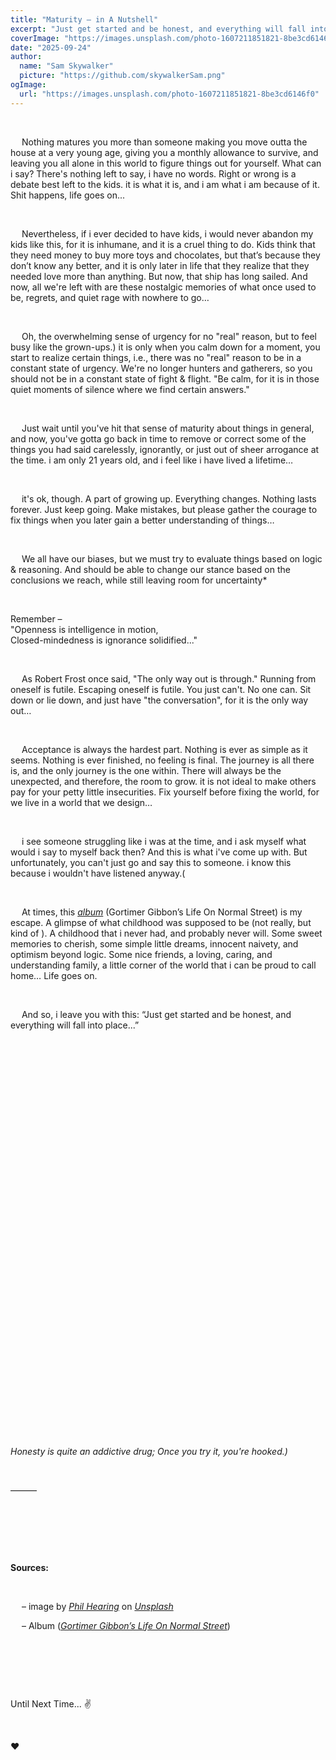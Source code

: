 ```yaml
---
title: "Maturity – in A Nutshell"
excerpt: "Just get started and be honest, and everything will fall into place..."
coverImage: "https://images.unsplash.com/photo-1607211851821-8be3cd6146f0"
date: "2025-09-24"
author:
  name: "Sam Skywalker"
  picture: "https://github.com/skywalkerSam.png"
ogImage:
  url: "https://images.unsplash.com/photo-1607211851821-8be3cd6146f0"
---
```


&nbsp;

&emsp; Nothing matures you more than someone making you move outta the house at a very young age, giving you a monthly allowance to survive, and leaving you all alone in this world to figure things out for yourself. What can i say? There's nothing left to say, i have no words. Right or wrong is a debate best left to the kids. it is what it is, and i am what i am because of it. Shit happens, life goes on...

&nbsp;

&emsp; Nevertheless, if i ever decided to have kids, i would never abandon my kids like this, for it is inhumane, and it is a cruel thing to do. Kids think that they need money to buy more toys and chocolates, but that’s because they don’t know any better, and it is only later in life that they realize that they needed love more than anything. But now, that ship has long sailed. And now, all we're left with are these nostalgic memories of what once used to be, regrets, and quiet rage with nowhere to go…

&nbsp;

&emsp; Oh, the overwhelming sense of urgency for no "real" reason, but to feel busy like the grown-ups.) it is only when you calm down for a moment, you start to realize certain things, i.e., there was no "real" reason to be in a constant state of urgency. We're no longer hunters and gatherers, so you should not be in a constant state of fight & flight. "Be calm, for it is in those quiet moments of silence where we find certain answers."

&nbsp;

&emsp; Just wait until you've hit that sense of maturity about things in general, and now, you've gotta go back in time to remove or correct some of the things you had said carelessly, ignorantly, or just out of sheer arrogance at the time. i am only 21 years old, and i feel like i have lived a lifetime…

&nbsp;

&emsp; it's ok, though. A part of growing up. Everything changes. Nothing lasts forever. Just keep going. Make mistakes, but please gather the courage to fix things when you later gain a better understanding of things…

&nbsp;

&emsp; We all have our biases, but we must try to evaluate things based on logic & reasoning. And should be able to change our stance based on the conclusions we reach, while still leaving room for uncertainty\*

&nbsp;

Remember –  
"Openness is intelligence in motion,  
Closed-mindedness is ignorance solidified..."

&nbsp;

&emsp; As Robert Frost once said, "The only way out is through." Running from oneself is futile. Escaping oneself is futile. You just can't. No one can. Sit down or lie down, and just have "the conversation", for it is the only way out…

&nbsp;

&emsp; Acceptance is always the hardest part. Nothing is ever as simple as it seems. Nothing is ever finished, no feeling is final. The journey is all there is, and the only journey is the one within. There will always be the unexpected, and therefore, the room to grow. it is not ideal to make others pay for your petty little insecurities. Fix yourself before fixing the world, for we live in a world that we design…

&nbsp;

&emsp; i see someone struggling like i was at the time, and i ask myself what would i say to myself back then? And this is what i've come up with. But unfortunately, you can't just go and say this to someone. i know this because i wouldn't have listened anyway.(

&nbsp;

&emsp; At times, this [_album_](https://open.spotify.com/album/7r0ve7ACjQDnFOlDgqcL0R?si=njLg82FNQTOXVtON9QSBaA) (Gortimer Gibbon’s Life On Normal Street) is my escape. A glimpse of what childhood was supposed to be (not really, but kind of ). A childhood that i never had, and probably never will. Some sweet memories to cherish, some simple little dreams, innocent naivety, and optimism beyond logic. Some nice friends, a loving, caring, and understanding family, a little corner of the world that i can be proud to call home… Life goes on.

&nbsp;

&emsp; And so, i leave you with this: “Just get started and be honest, and everything will fall into place...”

&nbsp;

&nbsp;

&nbsp;

&nbsp;

&nbsp;

&nbsp;

&nbsp;

&nbsp;

&nbsp;

&nbsp;

&nbsp;

&nbsp;

&nbsp;

&nbsp;

&nbsp;

&nbsp;

&nbsp;

&nbsp;

&nbsp;

&nbsp;

&nbsp;

_Honesty is quite an addictive drug; Once you try it, you're hooked.)_

&nbsp;

———

&nbsp;

&nbsp;

&nbsp;

**Sources:**

&nbsp;

&emsp; – image by [_Phil Hearing_](https://unsplash.com/@philhearing?utm_content=creditCopyText&utm_medium=referral&utm_source=unsplash) on [_Unsplash_](https://unsplash.com/photos/person-with-blue-paint-on-hand-cylPETXS7is?utm_content=creditCopyText&utm_medium=referral&utm_source=unsplash)

&emsp; – Album ([_Gortimer Gibbon’s Life On Normal Street_](https://open.spotify.com/album/7r0ve7ACjQDnFOlDgqcL0R))

&nbsp;

&nbsp;

&nbsp;

Until Next Time... ✌️

&nbsp;

❤️

&nbsp;
